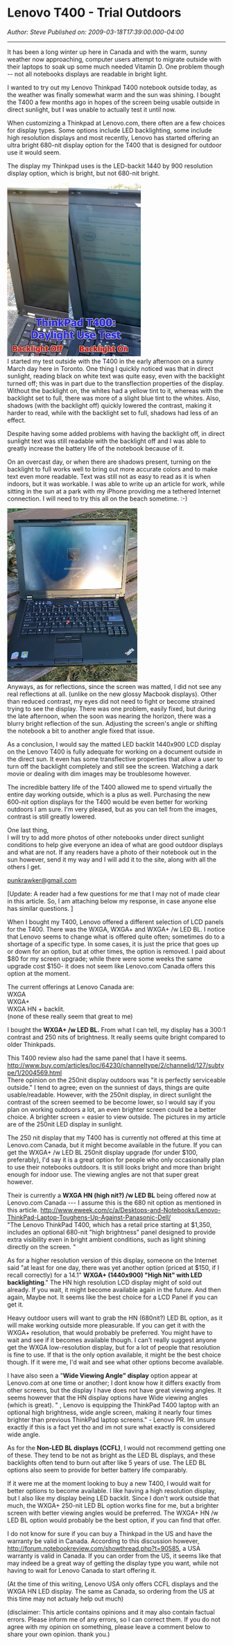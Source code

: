 # Lenovo T400 - Trial Outdoors

*Author: Steve*
*Published on: 2009-03-18T17:39:00.000-04:00*

---

It has been a long winter up here in Canada and with the warm, sunny weather now approaching, computer users attempt to migrate outside with their laptops to soak up some much needed Vitamin D. One problem though -- not all notebooks displays are readable in bright light.  
  
I wanted to try out my Lenovo Thinkpad T400 notebook outside today, as the weather was finally somewhat warm and the sun was shining. I bought the T400 a few months ago in hopes of the screen being usable outside in direct sunlight, but I was unable to actually test it until now.  
  
When customizing a Thinkpad at Lenovo.com, there often are a few choices for display types. Some options include LED backlighting, some include high resolution displays and most recently, Lenovo has started offering an ultra bright 680-nit display option for the T400 that is designed for outdoor use it would seem.  
  
The display my Thinkpad uses is the LED-backit 1440 by 900 resolution display option, which is bright, but not 680-nit bright.  
  
[![](Image1.png)](http://4.bp.blogspot.com/_kfv2ADnjgQg/ScFtKjYKX8I/AAAAAAAADyE/J_2yQ_JkR3s/s1600-h/Image1.png)  
I started my test outside with the T400 in the early afternoon on a sunny March day here in Toronto. One thing I quickly noticed was that in direct sunlight, reading black on white text was quite easy, even with the backlight turned off; this was in part due to the transflection properties of the display. Without the backlight on, the whites had a yellow tint to it, whereas with the backlight set to full, there was more of a slight blue tint to the whites. Also, shadows (with the backlight off) quickly lowered the contrast, making it harder to read, while with the backlight set to full, shadows had less of an effect.  
  
Despite having some added problems with having the backlight off, in direct sunlight text was still readable with the backlight off and I was able to greatly increase the battery life of the notebook because of it.  
  
On an overcast day, or when there are shadows present, turning on the backlight to full works well to bring out more accurate colors and to make text even more readable. Text was still not as easy to read as it is when indoors, but it was workable. I was able to write up an article for work, while sitting in the sun at a park with my iPhone providing me a tethered Internet connection. I will need to try this all on the beach sometime. :-)  
  
[![](Img_0494.jpg)](http://2.bp.blogspot.com/_kfv2ADnjgQg/ScFx_UN9KdI/AAAAAAAADyM/TYuaDeiPD7U/s1600-h/Img_0494.jpg)  
Anyways, as for reflections, since the screen was matted, I did not see any real reflections at all. (unlike on the new glossy Macbook displays). Other than reduced contrast, my eyes did not need to fight or become strained trying to see the display. There was one problem, easily fixed, but during the late afternoon, when the soon was nearing the horizon, there was a blurry bright reflection of the sun. Adjusting the screen's angle or shifting the notebook a bit to another angle fixed that issue.  
  
As a conclusion, I would say the matted LED backlit 1440x900 LCD display on the Lenovo T400 is fully adequate for working on a document outside in the direct sun. It even has some transflective properties that allow a user to turn off the backlight completely and still see the screen. Watching a dark movie or dealing with dim images may be troublesome however.  
  
The incredible battery life of the T400 allowed me to spend virtually the entire day working outside, which is a plus as well. Purchasing the new 600-nit option displays for the T400 would be even better for working outdoors I am sure. I'm very pleased, but as you can tell from the images, contrast is still greatly lowered.  
  
One last thing,  
I will try to add more photos of other notebooks under direct sunlight conditions to help give everyone an idea of what are good outdoor displays and what are not. If any readers have a photo of their notebook out in the sun however, send it my way and I will add it to the site, along with all the others I get.  
  
punkrawker@gmail.com  
  
  
[Update: A reader had a few questions for me that I may not of made clear in this article. So, I am attaching below my response, in case anyone else has similar questions. ]  
  
  
 When I bought my T400, Lenovo offered a different selection of LCD panels for the T400. There was the WXGA, WXGA+ and WXGA+ /w LED BL. I notice that Lenovo seems to change what is offered quite often; sometimes do to a shortage of a specific type. In some cases, it is just the price that goes up or down for an option, but at other times, the option is removed. I paid about $80 for my screen upgrade; while there were some weeks the same upgrade cost $150- it does not seem like Lenovo.com Canada offers this option at the moment.  
  
 The current offerings at Lenovo Canada are:  
 WXGA  
 WXGA+  
 WXGA HN + backlit.  
 (none of these really seem that great to me)  
  
  
 I bought the **WXGA+ /w LED BL.** From what I can tell, my display has a 300:1 contrast and 250 nits of brightness. It really seems quite bright compared to older Thinkpads.  
  
 This T400 review also had the same panel that I have it seems.  
 <http://www.buy.com/articles/loc/64230/channeltype/2/channelid/127/subtype/1/2004569.html>  
 There opinion on the 250nit display outdoors was "it is perfectly serviceable outside." I tend to agree; even on the sunniest of days, things are quite usable/readable. However, with the 250nit display, in direct sunlight the contrast of the screen seemed to be become lower, so I would say if you plan on working outdoors a lot, an even brighter screen could be a better choice. A brighter screen = easier to view outside. The pictures in my article are of the 250nit LED display in sunlight.  
  
The 250 nit display that my T400 has is currently not offered at this time at Lenovo.com Canada, but it might become available in the future. If you can get the WXGA+ /w LED BL 250nit display upgrade (for under $100, preferably), I'd say it is a great option for people who only occasionally plan to use their notebooks outdoors. It is still looks bright and more than bright enough for indoor use. The viewing angles are not that super great however.  
  
  
Their is currently a **WXGA HN (high nit?) /w LED BL** being offered now at Lenovo.com Canada --- I assume this is the 680 nit option as mentioned in this article. <http://www.eweek.com/c/a/Desktops-and-Notebooks/Lenovo-ThinkPad-Laptop-Toughens-Up-Against-Panasonic-Dell/>  
"The Lenovo ThinkPad T400, which has a retail price starting at $1,350, includes an optional 680-nit "high brightness" panel designed to provide extra visibility even in bright ambient conditions, such as light shining directly on the screen. "   
  
As for a higher resolution version of this display, someone on the Internet said "at least for one day, there was yet another option (priced at $150, if I recall correctly) for a 14.1" **WXGA+ (1440x900) "High Nit" with LED backlighting**." The HN high resolution LCD display might of sold out already. If you wait, it might become available again in the future. And then again, Maybe not. It seems like the best choice for a LCD Panel if you can get it.  
  
 Heavy outdoor users will want to grab the HN (680nit?) LED BL option, as it will make working outside more pleasurable. If you can get it with the WXGA+ resolution, that would probably be preferred. You might have to wait and see if it becomes available though. I can't really suggest anyone get the WXGA low-resolution display, but for a lot of people that resolution is fine to use. If that is the only option available, it might be the best choice though. If it were me, I'd wait and see what other options become available.  
  
  
 I have also seen a "**Wide Viewing Angle" display** option appear at Lenovo.com at one time or another; I dont know how it differs exactly from other screens, but the display I have does not have great viewing angles. It seems however that the HN display options have Wide viewing angles (which is great). " , Lenovo is equipping the ThinkPad T400 laptop with an optional high brightness, wide angle screen, making it nearly four times brighter than previous ThinkPad laptop screens." - Lenovo PR. Im unsure exactly if this is a fact yet tho and im not sure what exactly is considered wide angle.  
  
 As for the **Non-LED BL displays (CCFL)**, I would not recommend getting one of these. They tend to be not as bright as the LED BL displays, and these backlights often tend to burn out after like 5 years of use. The LED BL options also seem to provide for better battery life comparably.  
  
   
If it were me at the moment looking to buy a new T400, I would wait for better options to become available. I like having a high resolution display, but I also like my display being LED backlit. Since I don't work outside that much, the WXGA+ 250-nit LED BL option works fine for me, but a brighter screen with better viewing angles would be preferred. The WXGA+ HN /w LED BL option would probably be the best option, if you can find that offer.  
   
  
 I do not know for sure if you can buy a Thinkpad in the US and have the warranty be valid in Canada. According to this discussion however, <http://forum.notebookreview.com/showthread.php?t=90585>, a USA warranty is valid in Canada. If you can order from the US, it seems like that may indeed be a great way of getting the display type you want, while not having to wait for Lenovo Canada to start offering it.  
  
(At the time of this writing, Lenovo USA only offers CCFL displays and the WXGA HN LED display. The same as Canada, so ordering from the US at this time may not actualy help out much)  
  
(disclaimer: This article contains opinions and it may also contain factual errors. Please inform me of any errors, so I can correct them. If you do not agree with my opinion on something, please leave a comment below to share your own opinion. thank you.)